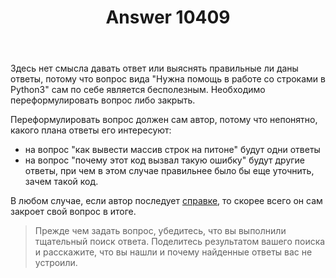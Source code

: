 ﻿---
title: "Answer 10409"
se.owner.user_id: 221771
se.owner.display_name: "Uranus"
se.owner.link: "https://ru.meta.stackoverflow.com/users/221771/uranus"
se.answer_id: 10409
se.question_id: 10407
se.post_type: answer
se.score: 5
se.is_accepted: False
---
<p>Здесь нет смысла давать ответ или выяснять правильные ли даны ответы, потому что вопрос вида "Нужна помощь в работе со строками в Python3" сам по себе является бесполезным.  Необходимо переформулировать вопрос либо закрыть. </p>

<p>Переформулировать вопрос должен сам автор, потому что непонятно, какого плана ответы его интересуют:</p>

<ul>
<li>на вопрос "как вывести массив строк на питоне" будут одни ответы </li>
<li>на вопрос "почему этот код вызвал такую ошибку" будут другие ответы, при
чем в этом случае правильнее было бы еще уточнить, зачем такой код.</li>
</ul>

<p>В любом случае, если автор последует <a href="https://ru.stackoverflow.com/help/how-to-ask">справке</a>, то скорее всего он сам закроет свой вопрос в итоге.</p>

<blockquote>
  <p>Прежде чем задать вопрос, убедитесь, что вы выполнили тщательный поиск ответа. Поделитесь результатом вашего поиска и расскажите, что вы нашли и почему найденные ответы вас не устроили.</p>
</blockquote>
